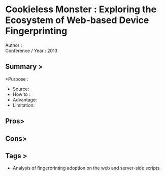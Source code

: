 Cookieless Monster : Exploring the Ecosystem of Web-based Device Fingerprinting
===============================================================================
Author :
<br> Conference / Year : 2013

Summary >
---------
*Purpose :
* Source:
* How to :
* Advantage:
* Limitation:

Pros>
-----

Cons>
-----

Tags >
------
* Analysis of fingerprinting adoption on the web and server-side scripts
